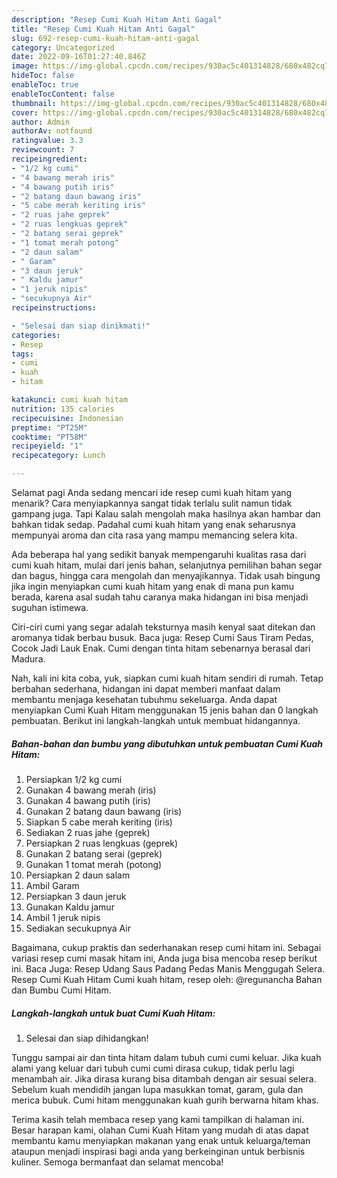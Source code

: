 ```yaml
---
description: "Resep Cumi Kuah Hitam Anti Gagal"
title: "Resep Cumi Kuah Hitam Anti Gagal"
slug: 692-resep-cumi-kuah-hitam-anti-gagal
category: Uncategorized
date: 2022-09-16T01:27:40.846Z
image: https://img-global.cpcdn.com/recipes/930ac5c401314828/680x482cq70/cumi-kuah-hitam-foto-resep-utama.jpg
hideToc: false
enableToc: true
enableTocContent: false
thumbnail: https://img-global.cpcdn.com/recipes/930ac5c401314828/680x482cq70/cumi-kuah-hitam-foto-resep-utama.jpg
cover: https://img-global.cpcdn.com/recipes/930ac5c401314828/680x482cq70/cumi-kuah-hitam-foto-resep-utama.jpg
author: Admin
authorAv: notfound
ratingvalue: 3.3
reviewcount: 7
recipeingredient:
- "1/2 kg cumi"
- "4 bawang merah iris"
- "4 bawang putih iris"
- "2 batang daun bawang iris"
- "5 cabe merah keriting iris"
- "2 ruas jahe geprek"
- "2 ruas lengkuas geprek"
- "2 batang serai geprek"
- "1 tomat merah potong"
- "2 daun salam"
- " Garam"
- "3 daun jeruk"
- " Kaldu jamur"
- "1 jeruk nipis"
- "secukupnya Air"
recipeinstructions:

- "Selesai dan siap dinikmati!"
categories:
- Resep
tags:
- cumi
- kuah
- hitam

katakunci: cumi kuah hitam 
nutrition: 135 calories
recipecuisine: Indonesian
preptime: "PT25M"
cooktime: "PT58M"
recipeyield: "1"
recipecategory: Lunch

---
```



Selamat pagi Anda sedang mencari ide resep cumi kuah hitam yang menarik? Cara menyiapkannya sangat tidak terlalu sulit namun tidak gampang juga. Tapi Kalau salah mengolah maka hasilnya akan hambar dan bahkan tidak sedap. Padahal cumi kuah hitam yang enak seharusnya mempunyai aroma dan cita rasa yang mampu memancing selera kita.


Ada beberapa hal yang sedikit banyak mempengaruhi kualitas rasa dari cumi kuah hitam, mulai dari jenis bahan, selanjutnya pemilihan bahan segar dan bagus, hingga cara mengolah dan menyajikannya. Tidak usah bingung jika ingin menyiapkan cumi kuah hitam yang enak di mana pun kamu berada, karena asal sudah tahu caranya maka hidangan ini bisa menjadi suguhan istimewa.

Ciri-ciri cumi yang segar adalah teksturnya masih kenyal saat ditekan dan aromanya tidak berbau busuk. Baca juga: Resep Cumi Saus Tiram Pedas, Cocok Jadi Lauk Enak. Cumi dengan tinta hitam sebenarnya berasal dari Madura.


Nah, kali ini kita coba, yuk, siapkan cumi kuah hitam sendiri di rumah. Tetap berbahan sederhana, hidangan ini dapat memberi manfaat dalam membantu menjaga kesehatan tubuhmu sekeluarga. Anda dapat menyiapkan Cumi Kuah Hitam menggunakan 15 jenis bahan dan 0 langkah pembuatan. Berikut ini langkah-langkah untuk membuat hidangannya.

<!--inarticleads1-->

##### Bahan-bahan dan bumbu yang dibutuhkan untuk pembuatan Cumi Kuah Hitam:

1. Persiapkan 1/2 kg cumi
1. Gunakan 4 bawang merah (iris)
1. Gunakan 4 bawang putih (iris)
1. Gunakan 2 batang daun bawang (iris)
1. Siapkan 5 cabe merah keriting (iris)
1. Sediakan 2 ruas jahe (geprek)
1. Persiapkan 2 ruas lengkuas (geprek)
1. Gunakan 2 batang serai (geprek)
1. Gunakan 1 tomat merah (potong)
1. Persiapkan 2 daun salam
1. Ambil  Garam
1. Persiapkan 3 daun jeruk
1. Gunakan  Kaldu jamur
1. Ambil 1 jeruk nipis
1. Sediakan secukupnya Air


Bagaimana, cukup praktis dan sederhanakan resep cumi hitam ini. Sebagai variasi resep cumi masak hitam ini, Anda juga bisa mencoba resep berikut ini. Baca Juga: Resep Udang Saus Padang Pedas Manis Menggugah Selera. Resep Cumi Kuah Hitam Cumi kuah hitam, resep oleh: @regunancha Bahan dan Bumbu Cumi Hitam. 

<!--inarticleads2-->

##### Langkah-langkah untuk buat Cumi Kuah Hitam:


1. Selesai dan siap dihidangkan!

Tunggu sampai air dan tinta hitam dalam tubuh cumi cumi keluar. Jika kuah alami yang keluar dari tubuh cumi cumi dirasa cukup, tidak perlu lagi menambah air. Jika dirasa kurang bisa ditambah dengan air sesuai selera. Sebelum kuah mendidih jangan lupa masukkan tomat, garam, gula dan merica bubuk. Cumi hitam menggunakan kuah gurih berwarna hitam khas. 

Terima kasih telah membaca resep yang kami tampilkan di halaman ini. Besar harapan kami, olahan Cumi Kuah Hitam yang mudah di atas dapat membantu kamu menyiapkan makanan yang enak untuk keluarga/teman ataupun menjadi inspirasi bagi anda yang berkeinginan untuk berbisnis kuliner. Semoga bermanfaat dan selamat mencoba!
